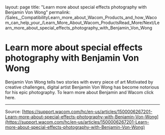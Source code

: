 layout: page
title: "Learn more about special effects photography with Benjamin Von Wong"
permalink: /Sales__CompatibilityLearn_more_about_Wacom_Products_and_how_Wacom_can_help_your_/Learn_More_About_Wacom_ProductsRead_More/Next/Learn_more_about_special_effects_photography_with_Benjamin_Von_Wong

# Learn more about special effects photography with Benjamin Von Wong

Benjamin Von Wong tells two stories with every piece of art Motivated by creative challenges, digital artist Benjamin Von Wong has become notorious for his epic photography. To learn more about Benjamin and Wacom click here.

---
Source: [https://support.wacom.com/hc/en-us/articles/1500006267201-Learn-more-about-special-effects-photography-with-Benjamin-Von-Wong](https://support.wacom.com/hc/en-us/articles/1500006267201-Learn-more-about-special-effects-photography-with-Benjamin-Von-Wong)
